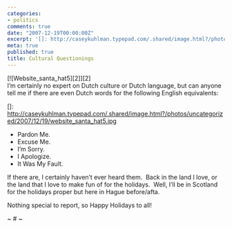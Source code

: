 ```yaml
---
categories:
- politics
comments: true
date: "2007-12-19T00:00:00Z"
excerpt: '[]: http://caseykuhlman.typepad.com/.shared/image.html?/photos/uncategorized/2007/12/19/website_santa_hat5.jpg'
meta: true
published: true
title: Cultural Questionings
---
```


[![Website_santa_hat5][2]][2]  
I’m certainly no expert on Dutch culture or Dutch language, but can anyone tell me if there are even Dutch words for the following English equivalents:  

 []: http://caseykuhlman.typepad.com/.shared/image.html?/photos/uncategorized/2007/12/19/website_santa_hat5.jpg

*   Pardon Me.
*   Excuse Me.
*   I’m Sorry.
*   I Apologize.
*   It Was My Fault.

If there are, I certainly haven’t ever heard them.  Back in the land I love, or the land that I love to make fun of for the holidays.  Well, I’ll be in Scotland for the holidays proper but here in Hague before/afta.  

Nothing special to report, so Happy Holidays to all!

~ # ~